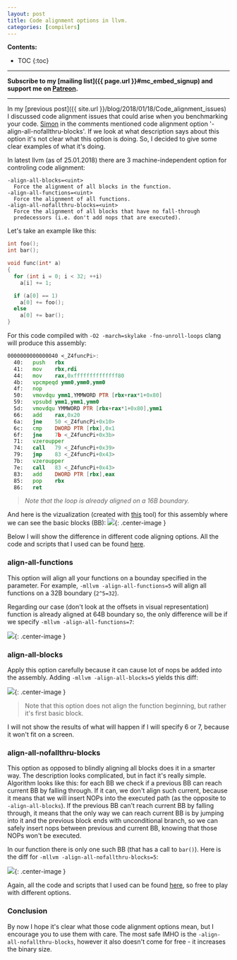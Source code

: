 ```yaml
---
layout: post
title: Code alignment options in llvm.
categories: [compilers]
---
```


**Contents:**
* TOC
{:toc}

------
**Subscribe to my [mailing list]({{ page.url }}#mc_embed_signup) and support me on [Patreon](https://www.patreon.com/dendibakh).**

------

In my [previous post]({{ site.url }}/blog/2018/01/18/Code_alignment_issues) I discussed code alignment issues that could arise when you benchmarking your code. [Simon](https://twitter.com/TartanLlama) in the comments mentioned code alignment option '-align-all-nofallthru-blocks'. If we look at what description says about this option it's not clear what this option is doing. So, I decided to give some clear examples of what it's doing.

In latest llvm (as of 25.01.2018) there are 3 machine-independent option for controling code alignment:
```
-align-all-blocks=<uint>            
  Force the alignment of all blocks in the function.
-align-all-functions=<uint>
  Force the alignment of all functions.
-align-all-nofallthru-blocks=<uint>
  Force the alignment of all blocks that have no fall-through 
  predecessors (i.e. don't add nops that are executed).
```

Let's take an example like this:

```cpp
int foo();
int bar();

void func(int* a)
{
  for (int i = 0; i < 32; ++i)
    a[i] += 1;

  if (a[0] == 1)
    a[0] += foo();
  else
    a[0] += bar();
}
```
For this code compiled with `-O2 -march=skylake -fno-unroll-loops` clang will produce this assembly:
```asm
0000000000000040 <_Z4funcPi>:
  40:	push   rbx
  41:	mov    rbx,rdi
  44:	mov    rax,0xffffffffffffff80
  4b:	vpcmpeqd ymm0,ymm0,ymm0
  4f:	nop
  50:	vmovdqu ymm1,YMMWORD PTR [rbx+rax*1+0x80]
  59:	vpsubd ymm1,ymm1,ymm0
  5d:	vmovdqu YMMWORD PTR [rbx+rax*1+0x80],ymm1
  66:	add    rax,0x20
  6a:	jne    50 <_Z4funcPi+0x10>
  6c:	cmp    DWORD PTR [rbx],0x1
  6f:	jne    7b <_Z4funcPi+0x3b>
  71:	vzeroupper 
  74:	call   79 <_Z4funcPi+0x39>
  79:	jmp    83 <_Z4funcPi+0x43>
  7b:	vzeroupper 
  7e:	call   83 <_Z4funcPi+0x43>
  83:	add    DWORD PTR [rbx],eax
  85:	pop    rbx
  86:	ret
```
> *Note that the loop is already aligned on a 16B boundary.*

And here is the vizualization (created with [this](https://github.com/radare/radare2) tool) for this assembly where we can see the basic blocks (BB):
![](/img/posts/CodeAlignmentOptions/bb.png){: .center-image }

Below I will show the difference in different code aligning options. All the code and scripts that I used can be found [here](https://github.com/dendibakh/dendibakh.github.io/tree/master/_posts/code/CodeAlignmentOptions).

### align-all-functions

This option will align all your functions on a bounday specified in the parameter. For example, `-mllvm -align-all-functions=5` will align all functions on a 32B boundary (`2^5=32`). 

Regarding our case (don't look at the offsets in visual representation) function is already aligned at 64B boundary so, the only difference will be if we specify `-mllvm -align-all-functions=7`:


![](/img/posts/CodeAlignmentOptions/align_functions.png){: .center-image }

### align-all-blocks

Apply this option carefully because it can cause lot of nops be added into the assembly. Adding `-mllvm -align-all-blocks=5` yields this diff:

![](/img/posts/CodeAlignmentOptions/align_blocks.png){: .center-image }

> Note that this option does not align the function beginning, but rather it's first basic block.

I will not show the results of what will happen if I will specify 6 or 7, because it won't fit on a screen.

### align-all-nofallthru-blocks

This option as opposed to blindly aligning all blocks does it in a smarter way. The description looks complicated, but in fact it's really simple. Algorithm looks like this: for each BB we check if a previous BB can reach current BB by falling through. If it can, we don't align such current, because it means that we will insert NOPs into the executed path (as the opposite to `-align-all-blocks`). If the previous BB can't reach current BB by falling through, it means that the only way we can reach current BB is by jumping into it and the previous block ends with unconditional branch, so we can safely insert nops between previous and current BB, knowing that those NOPs won't be executed.

In our function there is only one such BB (that has a call to `bar()`). Here is the diff for `-mllvm -align-all-nofallthru-blocks=5`:

![](/img/posts/CodeAlignmentOptions/align_no_fall_thru_blocks.png){: .center-image }

Again, all the code and scripts that I used can be found [here](https://github.com/dendibakh/dendibakh.github.io/tree/master/_posts/code/CodeAlignmentOptions), so free to play with different options.

### Conclusion

By now I hope it's clear what those code alignment options mean, but I encourage you to use them with care. The most safe IMHO is the `-align-all-nofallthru-blocks`, however it also doesn't come for free - it increases the binary size.
